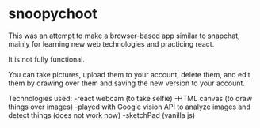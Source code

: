 
# snoopychoot
This was an attempt to make a browser-based app similar to snapchat, mainly for learning new web technologies and practicing react.

It is not fully functional.

You can take pictures, upload them to your account, delete them, and edit them by drawing over them and saving the new version to your account.

Technologies used:
-react webcam (to take selfie)
-HTML canvas (to draw things over images)
-played with Google vision API to analyze images and detect things (does not work now)
-sketchPad (vanilla js)
